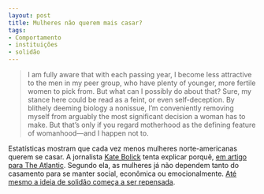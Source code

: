 ```yaml
---
layout: post
title: Mulheres não querem mais casar?
tags:
- Comportamento
- instituições
- solidão
---
```


> I am fully aware that with each passing year, I become less attractive to the men in my peer group, who have plenty of younger, more fertile women to pick from. But what can I possibly do about that? Sure, my stance here could be read as a feint, or even self-deception. By blithely deeming biology a nonissue, I’m conveniently removing myself from arguably the most significant decision a woman has to make. But that’s only if you regard motherhood as the defining feature of womanhood—and I happen not to.

Estatísticas mostram que cada vez menos mulheres norte-americanas querem se casar. A jornalista [Kate Bolick](http://twitter.com/#!/katebolick) tenta explicar porquê, [em artigo para The Atlantic](http://www.theatlantic.com/magazine/archive/2011/11/all-the-single-ladies/8654/?single_page=true). Segundo ela, as mulheres já não dependem tanto do casamento para se manter social, econômica ou emocionalmente. [Até mesmo a ideia de solidão começa a ser repensada](http://www.psychologytoday.com/blog/connections/200905/epidemic-loneliness).

